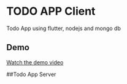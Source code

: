 # TODO APP Client

Todo App using flutter, nodejs and mongo db

## Demo

[Watch the demo video](https://www.youtube.com/watch?v=uPPRGDfzd6M)

##Todo App Server



